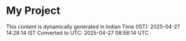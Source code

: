 # My Project

This content is dynamically generated in Indian Time (IST): 2025-04-27 14:28:14 IST
Converted to UTC: 2025-04-27 08:58:14 UTC
